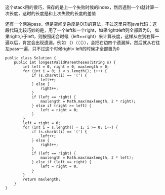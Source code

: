 这个stack用的很巧，保存的是上一个失败时候的index，然后遇到一个)就计算一次长度，这时的长度是和上次失败的长度的差值

还有一个两遍pass，但是空间复杂度是O(1)的算法，不过这里只有java代码：这段代码比较巧妙的是，用了一个left和一个right，如果right》left则全部置为0， 如果right小于left，则按照闭合时候（left==right）来计算长度，这样从左到右算一遍以后，肯定会出现遗漏，例如 （）（（（）），会把右边四个遗漏掉，然后就从右往左pass一遍，只不过这个时候right< left的时候才全部置为0
    
    public class Solution {
        public int longestValidParentheses(String s) {
            int left = 0, right = 0, maxlength = 0;
            for (int i = 0; i < s.length(); i++) {
                if (s.charAt(i) == '(') {
                    left++;
                } else {
                    right++;
                }
                if (left == right) {
                    maxlength = Math.max(maxlength, 2 * right);
                } else if (right >= left) {
                    left = right = 0;
                }
            }
            left = right = 0;
            for (int i = s.length() - 1; i >= 0; i--) {
                if (s.charAt(i) == '(') {
                    left++;
                } else {
                    right++;
                }
                if (left == right) {
                    maxlength = Math.max(maxlength, 2 * left);
                } else if (left >= right) {
                    left = right = 0;
                }
            }
            return maxlength;
        }
    }